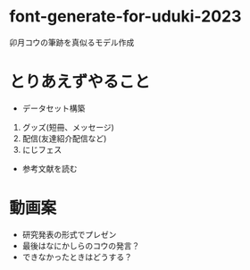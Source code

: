 # font-generate-for-uduki-2023
卯月コウの筆跡を真似るモデル作成

# とりあえずやること

* データセット構築
1. グッズ(短冊、メッセージ)
2. 配信(友達紹介配信など)
3. にじフェス
* 参考文献を読む

# 動画案
* 研究発表の形式でプレゼン
* 最後はなにかしらのコウの発言？
* できなかったときはどうする？
